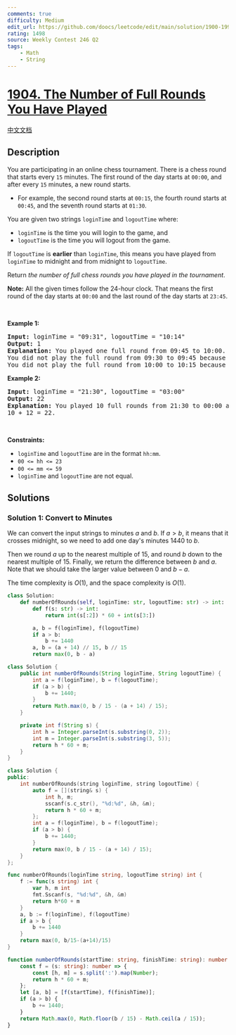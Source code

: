 ```yaml
---
comments: true
difficulty: Medium
edit_url: https://github.com/doocs/leetcode/edit/main/solution/1900-1999/1904.The%20Number%20of%20Full%20Rounds%20You%20Have%20Played/README_EN.md
rating: 1498
source: Weekly Contest 246 Q2
tags:
    - Math
    - String
---
```


<!-- problem:start -->

# [1904. The Number of Full Rounds You Have Played](https://leetcode.com/problems/the-number-of-full-rounds-you-have-played)

[中文文档](/solution/1900-1999/1904.The%20Number%20of%20Full%20Rounds%20You%20Have%20Played/README.md)

## Description

<p>You are participating in an online chess tournament. There is a chess round that starts every <code>15</code> minutes. The first round of the day starts at <code>00:00</code>, and after every <code>15</code> minutes, a new round starts.</p>

<ul>
	<li>For example, the second round starts at <code>00:15</code>, the fourth round starts at <code>00:45</code>, and the seventh round starts at <code>01:30</code>.</li>
</ul>

<p>You are given two strings <code>loginTime</code> and <code>logoutTime</code> where:</p>

<ul>
	<li><code>loginTime</code> is the time you will login to the game, and</li>
	<li><code>logoutTime</code> is the time you will logout from the game.</li>
</ul>

<p>If <code>logoutTime</code> is <strong>earlier</strong> than <code>loginTime</code>, this means you have played from <code>loginTime</code> to midnight and from midnight to <code>logoutTime</code>.</p>

<p>Return <em>the number of full chess rounds you have played in the tournament</em>.</p>

<p><strong>Note:</strong>&nbsp;All the given times follow the 24-hour clock. That means the first round of the day starts at <code>00:00</code> and the last round of the day starts at <code>23:45</code>.</p>

<p>&nbsp;</p>
<p><strong class="example">Example 1:</strong></p>

<pre>
<strong>Input:</strong> loginTime = &quot;09:31&quot;, logoutTime = &quot;10:14&quot;
<strong>Output:</strong> 1
<strong>Explanation:</strong> You played one full round from 09:45 to 10:00.
You did not play the full round from 09:30 to 09:45 because you logged in at 09:31 after it began.
You did not play the full round from 10:00 to 10:15 because you logged out at 10:14 before it ended.
</pre>

<p><strong class="example">Example 2:</strong></p>

<pre>
<strong>Input:</strong> loginTime = &quot;21:30&quot;, logoutTime = &quot;03:00&quot;
<strong>Output:</strong> 22
<strong>Explanation:</strong> You played 10 full rounds from 21:30 to 00:00 and 12 full rounds from 00:00 to 03:00.
10 + 12 = 22.
</pre>

<p>&nbsp;</p>
<p><strong>Constraints:</strong></p>

<ul>
	<li><code>loginTime</code> and <code>logoutTime</code> are in the format <code>hh:mm</code>.</li>
	<li><code>00 &lt;= hh &lt;= 23</code></li>
	<li><code>00 &lt;= mm &lt;= 59</code></li>
	<li><code>loginTime</code> and <code>logoutTime</code> are not equal.</li>
</ul>

## Solutions

<!-- solution:start -->

### Solution 1: Convert to Minutes

We can convert the input strings to minutes $a$ and $b$. If $a > b$, it means that it crosses midnight, so we need to add one day's minutes $1440$ to $b$.

Then we round $a$ up to the nearest multiple of $15$, and round $b$ down to the nearest multiple of $15$. Finally, we return the difference between $b$ and $a$. Note that we should take the larger value between $0$ and $b - a$.

The time complexity is $O(1)$, and the space complexity is $O(1)$.

<!-- tabs:start -->

```python
class Solution:
    def numberOfRounds(self, loginTime: str, logoutTime: str) -> int:
        def f(s: str) -> int:
            return int(s[:2]) * 60 + int(s[3:])

        a, b = f(loginTime), f(logoutTime)
        if a > b:
            b += 1440
        a, b = (a + 14) // 15, b // 15
        return max(0, b - a)
```

```java
class Solution {
    public int numberOfRounds(String loginTime, String logoutTime) {
        int a = f(loginTime), b = f(logoutTime);
        if (a > b) {
            b += 1440;
        }
        return Math.max(0, b / 15 - (a + 14) / 15);
    }

    private int f(String s) {
        int h = Integer.parseInt(s.substring(0, 2));
        int m = Integer.parseInt(s.substring(3, 5));
        return h * 60 + m;
    }
}
```

```cpp
class Solution {
public:
    int numberOfRounds(string loginTime, string logoutTime) {
        auto f = [](string& s) {
            int h, m;
            sscanf(s.c_str(), "%d:%d", &h, &m);
            return h * 60 + m;
        };
        int a = f(loginTime), b = f(logoutTime);
        if (a > b) {
            b += 1440;
        }
        return max(0, b / 15 - (a + 14) / 15);
    }
};
```

```go
func numberOfRounds(loginTime string, logoutTime string) int {
	f := func(s string) int {
		var h, m int
		fmt.Sscanf(s, "%d:%d", &h, &m)
		return h*60 + m
	}
	a, b := f(loginTime), f(logoutTime)
	if a > b {
		b += 1440
	}
	return max(0, b/15-(a+14)/15)
}
```

```ts
function numberOfRounds(startTime: string, finishTime: string): number {
    const f = (s: string): number => {
        const [h, m] = s.split(':').map(Number);
        return h * 60 + m;
    };
    let [a, b] = [f(startTime), f(finishTime)];
    if (a > b) {
        b += 1440;
    }
    return Math.max(0, Math.floor(b / 15) - Math.ceil(a / 15));
}
```

<!-- tabs:end -->

<!-- solution:end -->

<!-- problem:end -->
